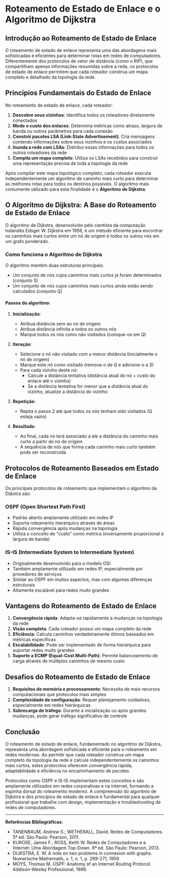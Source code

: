 # Roteamento de Estado de Enlace e o Algoritmo de Dijkstra

## Introdução ao Roteamento de Estado de Enlace

O roteamento de estado de enlace representa uma das abordagens mais sofisticadas e eficientes para determinar rotas em redes de computadores. Diferentemente dos protocolos de vetor de distância (como o RIP), que compartilham apenas informações resumidas sobre a rede, os protocolos de estado de enlace permitem que cada roteador construa um mapa completo e detalhado da topologia da rede.

## Princípios Fundamentais do Estado de Enlace

No roteamento de estado de enlace, cada roteador:

1. **Descobre seus vizinhos**: Identifica todos os roteadores diretamente conectados
2. **Mede o custo dos enlaces**: Determina métricas como atraso, largura de banda ou outros parâmetros para cada conexão
3. **Constrói pacotes LSA (Link-State Advertisement)**: Cria mensagens contendo informações sobre seus vizinhos e os custos associados
4. **Inunda a rede com LSAs**: Distribui essas informações para todos os outros roteadores da rede
5. **Compila um mapa completo**: Utiliza os LSAs recebidos para construir uma representação precisa de toda a topologia da rede

Após compilar este mapa topológico completo, cada roteador executa independentemente um algoritmo de caminho mais curto para determinar as melhores rotas para todos os destinos possíveis. O algoritmo mais comumente utilizado para esta finalidade é o **Algoritmo de Dijkstra**.

## O Algoritmo de Dijkstra: A Base do Roteamento de Estado de Enlace

O algoritmo de Dijkstra, desenvolvido pelo cientista da computação holandês Edsger W. Dijkstra em 1956, é um método eficiente para encontrar os caminhos mais curtos entre um nó de origem e todos os outros nós em um grafo ponderado.

### Como funciona o Algoritmo de Dijkstra

O algoritmo mantém duas estruturas principais:
- Um conjunto de nós cujos caminhos mais curtos já foram determinados (conjunto S)
- Um conjunto de nós cujos caminhos mais curtos ainda estão sendo calculados (conjunto Q)

#### Passos do algoritmo:

1. **Inicialização**:
   - Atribua distância zero ao nó de origem
   - Atribua distância infinita a todos os outros nós
   - Marque todos os nós como não visitados (coloque-os em Q)

2. **Iteração**:
   - Selecione o nó não visitado com a menor distância (inicialmente o nó de origem)
   - Marque este nó como visitado (remova-o de Q e adicione-o a S)
   - Para cada vizinho deste nó:
     - Calcule a distância tentativa (distância atual do nó + custo do enlace até o vizinho)
     - Se a distância tentativa for menor que a distância atual do vizinho, atualize a distância do vizinho

3. **Repetição**:
   - Repita o passo 2 até que todos os nós tenham sido visitados (Q esteja vazio)

4. **Resultado**:
   - Ao final, cada nó terá associado a ele a distância do caminho mais curto a partir do nó de origem
   - A sequência de nós que forma cada caminho mais curto também pode ser reconstruída

## Protocolos de Roteamento Baseados em Estado de Enlace

Os principais protocolos de roteamento que implementam o algoritmo de Dijkstra são:

### OSPF (Open Shortest Path First)
- Padrão aberto amplamente utilizado em redes IP
- Suporta roteamento hierárquico através de áreas
- Rápida convergência após mudanças na topologia
- Utiliza o conceito de "custo" como métrica (inversamente proporcional à largura de banda)

### IS-IS (Intermediate System to Intermediate System)
- Originalmente desenvolvido para o modelo OSI
- Também amplamente utilizado em redes IP, especialmente por provedores de serviços
- Similar ao OSPF em muitos aspectos, mas com algumas diferenças estruturais
- Altamente escalável para redes muito grandes

## Vantagens do Roteamento de Estado de Enlace

1. **Convergência rápida**: Adapta-se rapidamente a mudanças na topologia da rede
2. **Visão completa**: Cada roteador possui um mapa completo da rede
3. **Eficiência**: Calcula caminhos verdadeiramente ótimos baseados em métricas específicas
4. **Escalabilidade**: Pode ser implementado de forma hierárquica para suportar redes muito grandes
5. **Suporte a ECMP (Equal-Cost Multi-Path)**: Permite balanceamento de carga através de múltiplos caminhos de mesmo custo

## Desafios do Roteamento de Estado de Enlace

1. **Requisitos de memória e processamento**: Necessita de mais recursos computacionais que protocolos mais simples
2. **Complexidade de configuração**: Requer planejamento cuidadoso, especialmente em redes hierárquicas
3. **Sobrecarga de tráfego**: Durante a inicialização ou após grandes mudanças, pode gerar tráfego significativo de controle

## Conclusão

O roteamento de estado de enlace, fundamentado no algoritmo de Dijkstra, representa uma abordagem sofisticada e eficiente para o roteamento em redes modernas. Ao permitir que cada roteador construa um mapa completo da topologia da rede e calcule independentemente os caminhos mais curtos, estes protocolos oferecem convergência rápida, adaptabilidade e eficiência no encaminhamento de pacotes.

Protocolos como OSPF e IS-IS implementam estes conceitos e são amplamente utilizados em redes corporativas e na internet, formando a espinha dorsal do roteamento moderno. A compreensão do algoritmo de Dijkstra e dos princípios de estado de enlace é fundamental para qualquer profissional que trabalhe com design, implementação e troubleshooting de redes de computadores.

---

**Referências Bibliográficas:**

- TANENBAUM, Andrew S.; WETHERALL, David. Redes de Computadores. 5ª ed. São Paulo: Pearson, 2011.
- KUROSE, James F.; ROSS, Keith W. Redes de Computadores e a Internet: Uma Abordagem Top-Down. 6ª ed. São Paulo: Pearson, 2013.
- DIJKSTRA, E. W. A note on two problems in connexion with graphs. Numerische Mathematik, v. 1, n. 1, p. 269-271, 1959.
- MOYS, Thomas M. OSPF: Anatomy of an Internet Routing Protocol. Addison-Wesley Professional, 1998.
